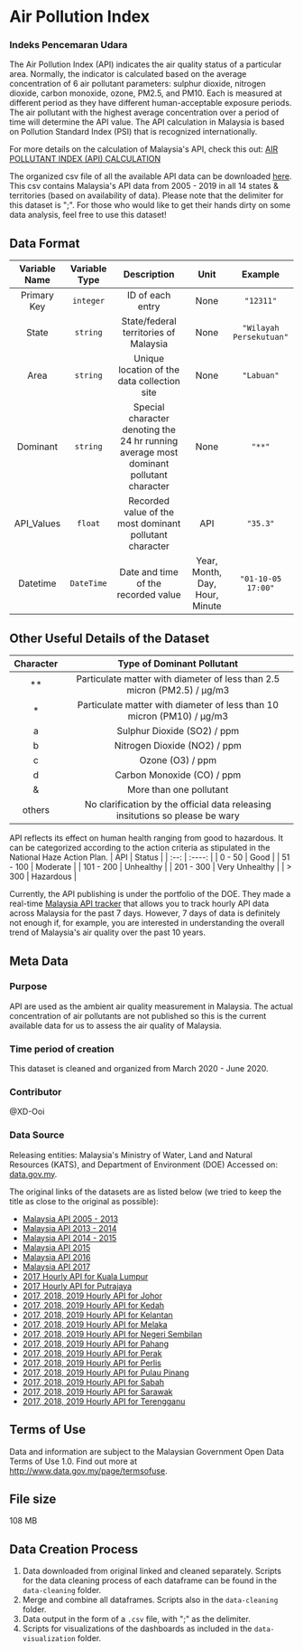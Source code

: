 # Air Pollution Index 
### Indeks Pencemaran Udara

The Air Pollution Index (API) indicates the air quality status of a particular area. Normally, the indicator is calculated based on the average concentration of 6 air pollutant parameters: sulphur dioxide, nitrogen dioxide, carbon monoxide, ozone, PM2.5, and PM10. Each is measured at different period as they have different human-acceptable exposure periods. The air pollutant with the highest average concentration over a period of time will determine the API value. The API calculation in Malaysia is based on Pollution Standard Index (PSI) that is recognized internationally. 

For more details on the calculation of Malaysia's API, check this out: [AIR POLLUTANT INDEX (API) CALCULATION](http://apims.doe.gov.my/public_v2/pdf/API_Calculation.pdf)

The organized csv file of all the available API data can be downloaded [here](https://www.dropbox.com/s/6ibtjxrc4ghukt0/Aggregate-API.csv?dl=0). This csv contains Malaysia's API data from 2005 - 2019 in all 14 states & territories (based on availability of data). Please note that the delimiter for this dataset is ";". For those who would like to get their hands dirty on some data analysis, feel free to use this dataset!

## Data Format

| Variable Name | Variable Type | Description | Unit | Example |
| :-----------: | :-----------: | :---------: | :--: | :-----: |
| Primary Key | `integer` | ID of each entry | None | `"12311"`|
| State | `string` | State/federal territories of Malaysia | None | `"Wilayah Persekutuan"`|
| Area | `string` | Unique location of the data collection site | None | `"Labuan"` |
| Dominant | `string` | Special character denoting the 24 hr running average most dominant pollutant character | None | `"**"` | 
| API_Values | `float` | Recorded value of the most dominant pollutant character | API | `"35.3"` |
| Datetime | `DateTime` | Date and time of the recorded value | Year, Month, Day, Hour, Minute | `"01-10-05 17:00"` |

## Other Useful Details of the Dataset

| Character | Type of Dominant Pollutant | 
| :--------------------------: | :---------------: |
| ** | Particulate matter with diameter of less than 2.5 micron (PM2.5) / μg/m3 |
| * | Particulate matter with diameter of less than 10 micron (PM10) / μg/m3 |
| a | Sulphur Dioxide (SO2) / ppm | 
| b | Nitrogen Dioxide (NO2) / ppm | 
| c | Ozone (O3) / ppm | 
| d | Carbon Monoxide (CO) / ppm |
| & | More than one pollutant | 
| others | No clarification by the official data releasing insitutions so please be wary |

API reflects its effect on human health ranging from good to hazardous. It can be categorized according to the action criteria as stipulated in the National Haze Action Plan. 
| API | Status |
| :--: | :----: |
| 0 - 50 | Good |
| 51 - 100 | Moderate |
| 101 - 200 | Unhealthy |
| 201 - 300 | Very Unhealthy |
| > 300 | Hazardous | 

Currently, the API publishing is under the portfolio of the DOE. They made a real-time [Malaysia API tracker](http://apims.doe.gov.my/public_v2/home.html) that 
allows you to track hourly API data across Malaysia for the past 7 days. However, 7 days of data is definitely not enough if, for example, you are interested in 
understanding the overall trend of Malaysia's air quality over the past 10 years. 

## Meta Data

### Purpose 

API are used as the ambient air quality measurement in Malaysia. The actual concentration of air pollutants are not published so this is the current available data 
for us to assess the air quality of Malaysia.

### Time period of creation

This dataset is cleaned and organized from March 2020 - June 2020.

### Contributor

@XD-Ooi

### Data Source
Releasing entities: Malaysia's Ministry of Water, Land and Natural Resources (KATS), and Department of Environment (DOE) 
Accessed on: [data.gov.my](http://www.data.gov.my/). 

The original links of the datasets are as listed below (we tried to keep the title as close to the original as possible):
* [Malaysia API 2005 - 2013](http://www.data.gov.my/data/ms_MY/dataset/bacaan-indeks-pencemaran-udara-ipu-di-malaysia-pada-tahun-2005-hingga-2013)
* [Malaysia API 2013 - 2014](http://www.data.gov.my/data/ms_MY/dataset/bacaan-indeks-pencemaran-udara-ipu-di-malaysia-pada-tahun-2013-hingga-2014)
* [Malaysia API 2014 - 2015](http://www.data.gov.my/data/ms_MY/dataset/bacaan-indeks-pencemaran-udara-ipu-di-malaysia-pada-tahun-2014-hingga-2015)
* [Malaysia API 2015](http://www.data.gov.my/data/ms_MY/dataset/jas-bacaan-indeks-pencemaran-udara-ipu-di-malaysia-pada-tahun-2015)
* [Malaysia API 2016](http://www.data.gov.my/data/ms_MY/dataset/bacaan-indeks-pencemaran-udara-ipu-2016)
* [Malaysia API 2017](http://www.data.gov.my/data/ms_MY/dataset/bacaan-indeks-pencemar-udara-ipu-bagi-semua-stesen-pengawasan-kualiti-udara-automatik-dalam-malaysia)
* [2017 Hourly API for Kuala Lumpur](http://www.data.gov.my/data/ms_MY/dataset/bacaan-indeks-pencemar-udara-ipu-kuala-lumpur-bagi-tahun-2017)
* [2017 Hourly API for Putrajaya](http://www.data.gov.my/data/ms_MY/dataset/bacaan-indeks-pencemar-udara-ipu-putrajaya-bagi-tahun-2017)
* [2017, 2018, 2019 Hourly API for Johor](http://www.data.gov.my/data/ms_MY/dataset/bacaan-indeks-pencemar-udara-negeri-johor)
* [2017, 2018, 2019 Hourly API for Kedah](http://www.data.gov.my/data/ms_MY/dataset/bacaan-indeks-pencemar-udara-ipu-negeri-kedah-bagi-tahun-2017)
* [2017, 2018, 2019 Hourly API for Kelantan](http://www.data.gov.my/data/ms_MY/dataset/bacaan-indeks-pencemar-udara-ipu-negeri-kelantan-bagi-tahun-2017)
* [2017, 2018, 2019 Hourly API for Melaka](http://www.data.gov.my/data/ms_MY/dataset/bacaan-indeks-pencemar-udara-ipu-negeri-melaka-bagi-tahun-2017)
* [2017, 2018, 2019 Hourly API for Negeri Sembilan](http://www.data.gov.my/data/ms_MY/dataset/bacaan-indeks-pencemar-udara-ipu-negeri-sembilan-bagi-tahun-2017)
* [2017, 2018, 2019 Hourly API for Pahang](http://www.data.gov.my/data/ms_MY/dataset/bacaan-indeks-pencemar-udara-ipu-negeri-pahang-bagi-tahun-2017)
* [2017, 2018, 2019 Hourly API for Perak](http://www.data.gov.my/data/ms_MY/dataset/bacaan-indeks-pencemar-udara-ipu-negeri-perak-bagi-tahun-2017)
* [2017, 2018, 2019 Hourly API for Perlis](http://www.data.gov.my/data/ms_MY/dataset/bacaan-indeks-pencemar-udara-ipu-negeri-perlis-bagi-tahun-2017)
* [2017, 2018, 2019 Hourly API for Pulau Pinang](http://www.data.gov.my/data/ms_MY/dataset/bacaan-indeks-pencemar-udara-ipu-negeri-pulau-pinang-bagi-tahun-2017)
* [2017, 2018, 2019 Hourly API for Sabah](http://www.data.gov.my/data/ms_MY/dataset/bacaan-indeks-pencemar-udara-ipu-negeri-sabah-bagi-tahun-2017)
* [2017, 2018, 2019 Hourly API for Sarawak](http://www.data.gov.my/data/ms_MY/dataset/bacaan-indeks-pencemar-udara-ipu-negeri-sarawak-bagi-tahun-2017)
* [2017, 2018, 2019 Hourly API for Terengganu](http://www.data.gov.my/data/ms_MY/dataset/bacaan-indeks-pencemar-udara-ipu-negeri-terengganu-bagi-tahun-2017)

## Terms of Use

Data and information are subject to the Malaysian Government Open Data Terms of Use 1.0. Find out more at <http://www.data.gov.my/page/termsofuse>.

## File size

108 MB

## Data Creation Process

1. Data downloaded from original linked and cleaned separately. Scripts for the data cleaning process of each dataframe can be found in the `data-cleaning` folder.
2. Merge and combine all dataframes. Scripts also in the `data-cleaning` folder.
3. Data output in the form of a `.csv` file, with ";" as the delimiter.
4. Scripts for visualizations of the dashboards as included in the `data-visualization` folder.
